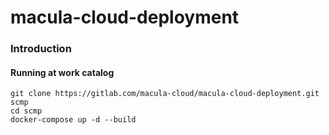 # macula-cloud-deployment

### Introduction
#### Running at work catalog
```
git clone https://gitlab.com/macula-cloud/macula-cloud-deployment.git scmp
cd scmp
docker-compose up -d --build
